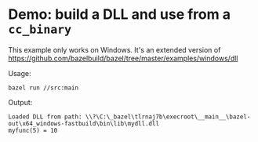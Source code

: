 # Demo: build a DLL and use from a `cc_binary`

This example only works on Windows. It's an extended version of
https://github.com/bazelbuild/bazel/tree/master/examples/windows/dll

Usage:

    bazel run //src:main

Output:

    Loaded DLL from path: \\?\C:\_bazel\tlrnaj7b\execroot\__main__\bazel-out\x64_windows-fastbuild\bin\lib\mydll.dll
    myfunc(5) = 10
